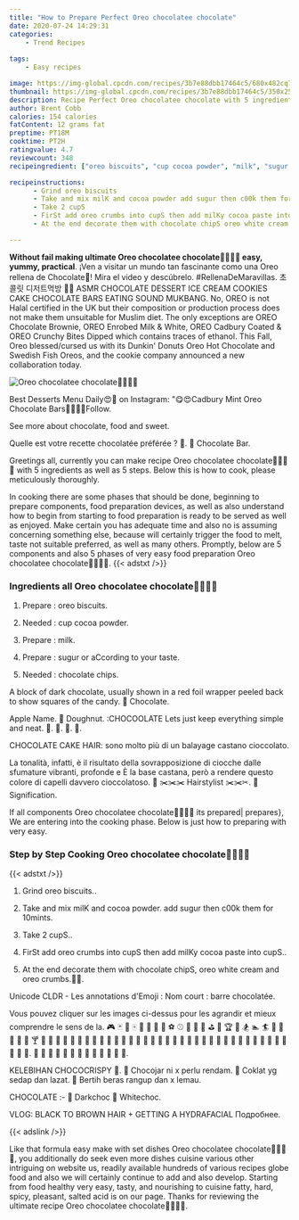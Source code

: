```yaml
---
title: "How to Prepare Perfect Oreo chocolatee chocolate"
date: 2020-07-24 14:29:31
categories:
    - Trend Recipes
    
tags:
    - Easy recipes

image: https://img-global.cpcdn.com/recipes/3b7e88dbb17464c5/680x482cq70/oreo-chocolatee-chocolate🍫🍩🍫🍩-recipe-main-photo.jpg
thumbnail: https://img-global.cpcdn.com/recipes/3b7e88dbb17464c5/350x250cq70/oreo-chocolatee-chocolate🍫🍩🍫🍩-recipe-main-photo.jpg
description: Recipe Perfect Oreo chocolatee chocolate with 5 ingredients and 5 stages of easy cooking.
author: Brent Cobb
calories: 154 calories
fatContent: 12 grams fat
preptime: PT18M
cooktime: PT2H
ratingvalue: 4.7
reviewcount: 348
recipeingredient: ["oreo biscuits", "cup cocoa powder", "milk", "sugur or aCcording to your taste", "chocolate chips"]

recipeinstructions: 
      - Grind oreo biscuits 
      - Take and mix milK and cocoa powder add sugur then c00k them for 10mints 
      - Take 2 cupS 
      - FirSt add oreo crumbs into cupS then add milKy cocoa paste into cupS 
      - At the end decorate them with chocolate chipS oreo white cream and oreo crumbs

---
```




**Without fail making ultimate Oreo chocolatee chocolate🍫🍩🍫🍩 easy, yummy, practical**. ¡Ven a visitar un mundo tan fascinante como una Oreo rellena de Chocolate🍫! Mira el video y descúbrelo. #RellenaDeMaravillas. 초콜릿 디저트먹방 🍫🍪 ASMR CHOCOLATE DESSERT ICE CREAM COOKIES CAKE CHOCOLATE BARS EATING SOUND MUKBANG. No, OREO is not Halal certified in the UK but their composition or production process does not make them unsuitable for Muslim diet. The only exceptions are OREO Chocolate Brownie, OREO Enrobed Milk &amp; White, OREO Cadbury Coated &amp; OREO Crunchy Bites Dipped which contains traces of ethanol. This Fall, Oreo blessed/cursed us with its Dunkin&#39; Donuts Oreo Hot Chocolate and Swedish Fish Oreos, and the cookie company announced a new collaboration today.


![Oreo chocolatee chocolate🍫🍩🍫🍩](https://img-global.cpcdn.com/recipes/3b7e88dbb17464c5/680x482cq70/oreo-chocolatee-chocolate🍫🍩🍫🍩-recipe-main-photo.jpg "Oreo chocolatee chocolate🍫🍩🍫🍩")



Best Desserts Menu Daily😍🍫 on Instagram: &#34;😋😍Cadbury Mint Oreo Chocolate Bars🎂🍰🍨🍫Follow.

See more about chocolate, food and sweet.

Quelle est votre recette chocolatée préférée ? 🍫. 🍫 Chocolate Bar.


Greetings all, currently you can make recipe Oreo chocolatee chocolate🍫🍩🍫🍩 with 5 ingredients as well as 5 steps. Below this is how to cook, please meticulously thoroughly.

In cooking there are some phases that should be done, beginning to prepare components, food preparation devices, as well as also understand how to begin from starting to food preparation is ready to be served as well as enjoyed. Make certain you has adequate time and also no is assuming concerning something else, because will certainly trigger the food to melt, taste not suitable preferred, as well as many others. Promptly, below are 5 components and also 5 phases of very easy food preparation Oreo chocolatee chocolate🍫🍩🍫🍩.
{{< adstxt />}}

### Ingredients all Oreo chocolatee chocolate🍫🍩🍫🍩


1. Prepare  : oreo biscuits.

1. Needed  : cup cocoa powder.

1. Prepare  : milk.

1. Prepare  : sugur or aCcording to your taste.

1. Needed  : chocolate chips.


A block of dark chocolate, usually shown in a red foil wrapper peeled back to show squares of the candy. 🍫 Chocolate.

Apple Name. 🍩 Doughnut. :CHOCOOLATE Lets just keep everything simple and neat. 🍩. 🍪. 🍫. 🍬.

CHOCOLATE CAKE HAIR: sono molto più di un balayage castano cioccolato.

La tonalità, infatti, è il risultato della sovrapposizione di ciocche dalle sfumature vibranti, profonde e È la base castana, però a rendere questo colore di capelli davvero cioccolatoso. 🍫 ✂️✂️✂️ Hairstylist ✂️✂️✂. 🍫 Signification.


If all components Oreo chocolatee chocolate🍫🍩🍫🍩 its prepared| prepares}, We are entering into the cooking phase. Below is just how to preparing with very easy.

### Step by Step Cooking Oreo chocolatee chocolate🍫🍩🍫🍩

{{< adstxt />}}


1. Grind oreo biscuits..



1. Take and mix milK and cocoa powder. add sugur then c00k them for 10mints.



1. Take 2 cupS..



1. FirSt add oreo crumbs into cupS then add milKy cocoa paste into cupS..



1. At the end decorate them with chocolate chipS, oreo white cream and oreo crumbs.🐾🍻.




Unicode CLDR - Les annotations d&#39;Emoji : Nom court : barre chocolatée.

Vous pouvez cliquer sur les images ci-dessus pour les agrandir et mieux comprendre le sens de la. 🎮 🃏 🎴 🀄 🎲 🎯 🏈 🏀 ⚽ ⚾ 🎾 🎱 🎳 ⛳ 🏁 🏆 🎿 🏂 🏊 🏄 🎣 🍵 🍶 🍺 🍻 🍸 🍹 🍷 🍴 🍕 🍔 🍟 🍗 🍖 🍝 🍛 🍤 🍱 🍣 🍥 🍙 🍘 🍚 🍜 🍲 🍢 🍡 🍳 🍞 🍩 🍮 🍦 🍨 🍧 🎂 🍰 🍪 🍫 🍬 🍭 🍯 🍎 🍏. 🍊 🍒 🍇 🍉 🍓 🍑 🍈 🍌 🍍 🍠 🍆 🍅 🌽.

KELEBIHAN CHOCOCRISPY 🍫. 🍩 Chocojar ni x perlu rendam. 🍩 Coklat yg sedap dan lazat. 🍩 Bertih beras rangup dan x lemau.

CHOCOLATE :- 🔸 Darkchoc 🔸 Whitechoc.

VLOG: BLACK TO BROWN HAIR + GETTING A HYDRAFACIAL Подробнее.


{{< adslink />}}

Like that formula easy make with set dishes Oreo chocolatee chocolate🍫🍩🍫🍩, you additionally do seek even more dishes cuisine various other intriguing on website us, readily available hundreds of various recipes globe food and also we will certainly continue to add and also develop. Starting from food healthy very easy, tasty, and nourishing to cuisine fatty, hard, spicy, pleasant, salted acid is on our page. Thanks for reviewing the ultimate recipe Oreo chocolatee chocolate🍫🍩🍫🍩.
